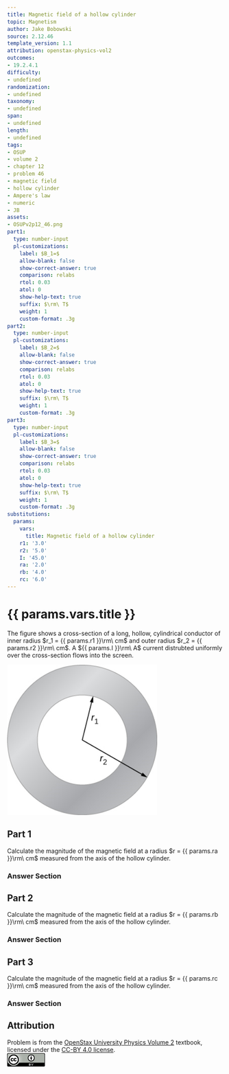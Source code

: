 ```yaml
---
title: Magnetic field of a hollow cylinder
topic: Magnetism
author: Jake Bobowski
source: 2.12.46
template_version: 1.1
attribution: openstax-physics-vol2
outcomes:
- 19.2.4.1
difficulty:
- undefined
randomization:
- undefined
taxonomy:
- undefined
span:
- undefined
length:
- undefined
tags:
- OSUP
- volume 2
- chapter 12
- problem 46
- magnetic field
- hollow cylinder
- Ampere's law
- numeric
- JB
assets:
- OSUPv2p12_46.png
part1:
  type: number-input
  pl-customizations:
    label: $B_1=$
    allow-blank: false
    show-correct-answer: true
    comparison: relabs
    rtol: 0.03
    atol: 0
    show-help-text: true
    suffix: $\rm\ T$
    weight: 1
    custom-format: .3g
part2:
  type: number-input
  pl-customizations:
    label: $B_2=$
    allow-blank: false
    show-correct-answer: true
    comparison: relabs
    rtol: 0.03
    atol: 0
    show-help-text: true
    suffix: $\rm\ T$
    weight: 1
    custom-format: .3g
part3:
  type: number-input
  pl-customizations:
    label: $B_3=$
    allow-blank: false
    show-correct-answer: true
    comparison: relabs
    rtol: 0.03
    atol: 0
    show-help-text: true
    suffix: $\rm\ T$
    weight: 1
    custom-format: .3g
substitutions:
  params:
    vars:
      title: Magnetic field of a hollow cylinder
    r1: '3.0'
    r2: '5.0'
    I: '45.0'
    ra: '2.0'
    rb: '4.0'
    rc: '6.0'
---
```

# {{ params.vars.title }}
The figure shows a cross-section of a long, hollow, cylindrical conductor of inner radius $r_1 = {{ params.r1 }}\rm\ cm$ and outer radius $r_2 = {{ params.r2 }}\rm\ cm$.
A ${{ params.I }}\rm\ A$ current distrubted uniformly over the cross-section flows into the screen.

<img src="OSUPv2p12_46.png" width=350 alt="Cross-section of a hollow cylinder carry a uniform current.">

## Part 1

Calculate the magnitude of the magnetic field at a radius $r = {{ params.ra }}\rm\ cm$ measured from the axis of the hollow cylinder.

### Answer Section

## Part 2

Calculate the magnitude of the magnetic field at a radius $r = {{ params.rb }}\rm\ cm$ measured from the axis of the hollow cylinder.

### Answer Section

## Part 3

Calculate the magnitude of the magnetic field at a radius $r = {{ params.rc }}\rm\ cm$ measured from the axis of the hollow cylinder.

### Answer Section

## Attribution

Problem is from the [OpenStax University Physics Volume 2](https://openstax.org/details/books/university-physics-volume-2) textbook, licensed under the [CC-BY 4.0 license](https://creativecommons.org/licenses/by/4.0/).<br>![Image representing the Creative Commons 4.0 BY license.](https://raw.githubusercontent.com/firasm/bits/master/by.png)